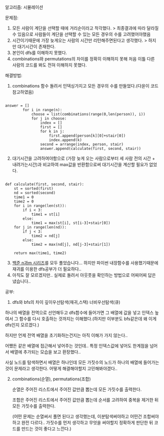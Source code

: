 알고리즘: 시뮬레이션

문제점:
1. 모든 사람이 계단을 선택할 때에 거리순이라고 착각했다. > 최종결과에 따라 달라질 수 있음으로 사람들이 계단을 선택할 수 있는 모든 경우의 수를 고려했어야했음
2. 시간이기때문에 가장 늦게오는 사람의 시간만 리턴해주면된다고 생각했다. > 하지만 대기시간이 존재한다.
3. 본인이 dfs를 이해하지 못했다.
4. combinations와 permutations의 차이를 정확히 이해하지 못해 처음 이틀 다른 사람의 코드를 봐도 전혀 이해하지 못했다.

해결방법:
1. combinations 함수 돌려서 인덱싱가지고 모든 경우의 수를 만들었다.(다윤이 코드 참고하였음)
<pre><code>
answer = []
        for i in range(n):
            choose = list(combinations(range(0,len(person)), i))
            for j in choose:
                index = []
                first = []
                for k in j:
                    first.append(person[k][0]+stair[0])
                    index.append(k)
                second = arrange(index, person, stair)
                answer.append(calculate(first, second, stair))
</code></pre>
2. 대기시간을 고려하여야함으로 (가장 늦게 오는 사람으로부터 세 사람 전의 시간 + 내려가는시간)과 비교하여 max값을 반환함으로써 대기시간을 계산할 필요가 없었다.
<pre><code>
def calculate(first, second, stair):
    st = sorted(first)
    nd = sorted(second)
    time1 = 0
    time2 = 0
    for i in range(len(st)):
        if i < 3:
            time1 = st[i]
        else:
            time1 = max(st[i], st[i-3]+stair[0])
    for j in range(len(nd)):
        if j < 3:
            time2 = nd[j]
        else:
            time2 = max(nd[j], nd[j-3]+stair[1])

    return max(time1, time2)
</code></pre>
3. [백준 n과m 시리즈](https://www.acmicpc.net/problem/15649)를 모두 풀었습니다... 하지만 파이썬 내장함수를 사용했기때문에 재귀를 이용한 dfs공부가 더 필요하다..
4. 아직도 잘 모르겠지만.. 실제로 돌려서 아웃풋을 확인하는 방법으로 어찌어찌 답은 냈습니다..

공부:
1. dfs와 bfs의 차이
  깊이우선탐색(재귀,스택) 너비우선탐색(큐)
  
  하나의 배열을 전역으로 선언해두고 dfs함수에 들어가면 그 배열에 값을 넣고 인덱스 높여서 그 함수를 다시 호출하는 것까지는 이해했다.(하지만 이부분도 bfs같은데 왜 이게 dfs인지 모르겠다.)
  
  하지만 언제 전역 배열을 초기화하는건지는 아직 이해가 가지 않는다..
  
  어쨌든 같은 배열에 접근해서 넣어주는 것인데..
  특정 인덱스값에 넣어도 한계점을 넘어서 배열에 추가되는 모습을 보고 환장했다..
  
  사실 노드를 탐색하면서 배열은 하나인데 모든 가짓수의 노드가 하나의 배열에 들어가는 것이 문제라고 생각한다. 어떻게 해결해야할지 고민해봐야겠다..
  
2. combinations(순열), permutations(조합)
   
   순열은 주어진 리스트에서 주어진 값만큼 뽑는데 모든 가짓수를 출력한다.
   
   조합은 주어진 리스트에서 주어진 값만큼 뽑는데 순서를 고려하여 중복을 제거한 뒤 모든 가짓수를 출력한다.
   
   (어떤 문제는 순열써서 풀면 된다고 생각했는데, 이분탐색써야하고 어떤건 조합써야하고 완전 다르다.. 가짓수를 먼저 생각하고 무엇을 써야할지 정확하게 판단한 뒤 코드를 만드는 것이 좋다고 느낀다.)

  
